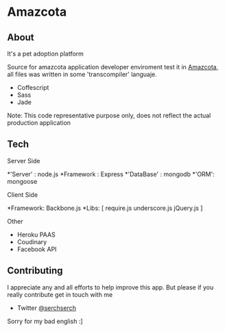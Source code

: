 # Amazcota 

## About

It's a pet adoption platform

Source for amazcota application developer enviroment test it in  [Amazcota](http://amazcota.herokuapp.com/), all files 
was written in some 'transcompiler' languaje.

  * Coffescript
  * Sass
  * Jade
  
Note: This code representative purpose only, does not reflect the actual production application

## Tech

Server Side

  *'Server' : node.js
  *Framework : Express
  *'DataBase' : mongodb
  *'ORM': mongoose

Client Side
  
  *Framework: Backbone.js
  *Libs: [
    require.js
    underscore.js
    jQuery.js
  ]
  
Other
  * Heroku PAAS
  * Coudinary
  * Facebook API
  



## Contributing
  
  I appreciate any and all efforts to help improve this app. But please if you really contribute get in touch with me
  
  * Twitter [@serchserch](https://twitter.com/serchserch)
  
  
  


Sorry for my bad english  :]

  

